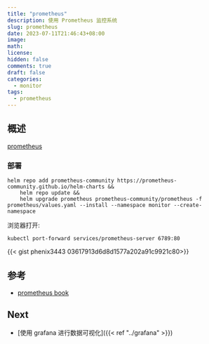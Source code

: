 ```yaml
---
title: "prometheus"
description: 使用 Prometheus 监控系统
slug: prometheus
date: 2023-07-11T21:46:43+08:00
image:
math:
license:
hidden: false
comments: true
draft: false
categories:
  - monitor
tags:
  - prometheus
---
```


## 概述

[prometheus](https://prometheus.io/docs/introduction/overview/)

### 部署

```shell
helm repo add prometheus-community https://prometheus-community.github.io/helm-charts &&
    helm repo update &&
    helm upgrade prometheus prometheus-community/prometheus -f prometheus/values.yaml --install --namespace monitor --create-namespace
```

浏览器打开:

```shell
kubectl port-forward services/prometheus-server 6789:80
```

{{< gist phenix3443 03617913d6d8d1577a202a91c9921c80>}}

## 参考

- [prometheus book](https://yunlzheng.gitbook.io/prometheus-book/)

## Next

- [使用 grafana 进行数据可视化]({{< ref "../grafana" >}})
